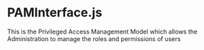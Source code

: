 # PAMInterface.js
This is the Privileged Access Management Model which allows the Administration to manage the roles and permissions of users  

